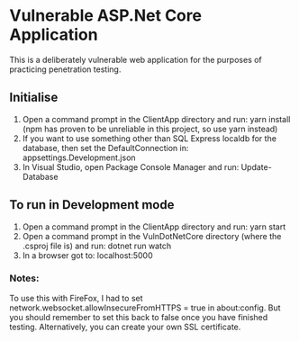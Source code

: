 # Vulnerable ASP.Net Core Application
This is a deliberately vulnerable web application for the purposes of practicing penetration testing.

## Initialise
1. Open a command prompt in the ClientApp directory and run: yarn install (npm has proven to be unreliable in this project, so use yarn instead)
2. If you want to use something other than SQL Express localdb for the database, then set the DefaultConnection in: appsettings.Development.json
2. In Visual Studio, open Package Console Manager and run: Update-Database

## To run in Development mode
1. Open a command prompt in the ClientApp directory and run: yarn start
2. Open a command prompt in the VulnDotNetCore directory (where the .csproj file is) and run: dotnet run watch
3. In a browser got to: localhost:5000

### Notes:
To use this with FireFox, I had to set network.websocket.allowInsecureFromHTTPS = true in about:config. But you should remember to set this back to false
once you have finished testing.
Alternatively, you can create your own SSL certificate.
